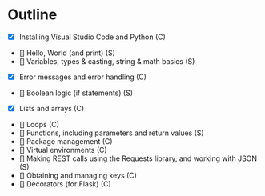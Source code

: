 # Outline

- [x] Installing Visual Studio Code and Python (C)
- [] Hello, World (and print) (S)
- [] Variables, types & casting, string & math basics (S)
- [x] Error messages and error handling (C)
- [] Boolean logic (if statements) (S)
- [x] Lists and arrays (C)
- [] Loops (C)
- [] Functions, including parameters and return values (S)
- [] Package management (C)
- [] Virtual environments (C)
- [] Making REST calls using the Requests library, and working with JSON (S)
- [] Obtaining and managing keys (C)
- [] Decorators (for Flask) (C)